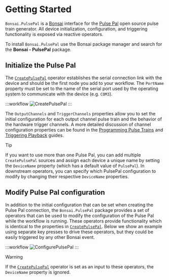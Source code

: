 # Getting Started

`Bonsai.PulsePal` is a [Bonsai](https://bonsai-rx.org/) interface for the [Pulse Pal](https://sites.google.com/site/pulsepalwiki/) open source pulse train generator. All device initialization, configuration, and triggering functionality is exposed via reactive operators.

To install `Bonsai.PulsePal` use the Bonsai package manager and search for the **Bonsai - PulsePal** package.

## Initialize the Pulse Pal
The [`CreatePulsePal`](xref:Bonsai.PulsePal.CreatePulsePal) operator establishes the serial connection link with the device and should be the first node you add to your workflow. The `PortName` property must be set to the name of the serial port used by the operating system to communicate with the device (e.g. `COM3`).

:::workflow
![CreatePulsePal](~/workflows/create-pulsepal.bonsai)
:::

The `OutputChannels` and `TriggerChannels` properties allow you to set the initial configuration for each output channel pulse train and the behavior of the hardware trigger channels. A more detailed discussion of channel configuration properties can be found in the [Programming Pulse Trains](~/articles/programming-pulse-trains.md) and [Triggering Playback](~/articles/trigger-output.md) guides.

> [!TIP]
> If you want to use more than one Pulse Pal, you can add multiple `CreatePulsePal` sources and assign each device a unique name by setting the `DeviceName` property (which has a default value of `PulsePal`). In downstream operators, you can specify which PulsePal configuration to modify by changing their respective `DeviceName` properties.

## Modify Pulse Pal configuration
In addition to the initial configuration that can be set when creating the Pulse Pal connection, the `Bonsai.PulsePal` package provides a set of operators that can be used to modify the configuration of the Pulse Pal while the workflow is running. These operators provide functionality which is identical to the properties in [`CreatePulsePal`](xref:Bonsai.PulsePal.CreatePulsePal). Below we show an example using separate key presses to drive these operators, but they could be easily triggered by any other Bonsai event. 

:::workflow
![ConfigurePulsePal](~/workflows/configure-pulsepal.bonsai)
:::

> [!WARNING]
> If the [`CreatePulsePal`](xref:Bonsai.PulsePal.CreatePulsePal) operator is set as an input to these operators, the `DeviceName` property is ignored.


